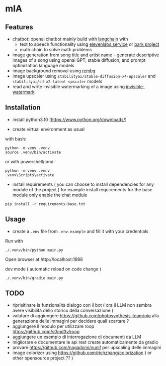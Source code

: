 # mIA

## Features

* chatbot: openai chatbot mainly build with [langchain](https://www.langchain.com/) with 
  * text to speech functionality using [elevenlabs service](https://elevenlabs.io/) or [bark project](https://github.com/suno-ai/bark)
  * math chain to solve math problems
* image generation from song title and artist name - generate descriptive images of a song using openai GPT, stable diffusion, and prompt optimization language models
* image background removal using [rembg](https://github.com/danielgatis/rembg)
* image upscaler using `stabilityai/stable-diffusion-x4-upscaler` and `stabilityai/sd-x2-latent-upscaler` models
* read and write invisible watermarking of a image using [invisible-watermark](https://github.com/ShieldMnt/invisible-watermark) 


## Installation

* install python3.10 (https://www.python.org/downloads/)

* create virtual environment as usual

with bash:
```shell
python -m venv .venv
source .venv/bin/activate
```

or with powershell/cmd:

```shell
python -m venv .venv
.venv\Scripts\activate
```

* install requirements ( you can choose to install dependencies for any module of the project )
    for example install requirements for the base module only enable the chat module
```shell
pip install -r requirements-base.txt
```

## Usage
* create a `.env` file from `.env.example` and fill it with your credentials

Run with
```shell
./.venv/bin/python main.py
```

Open browser at http://localhost:1988

dev mode ( automatic reload on code change )
```shell
./.venv/bin/gradio main.py
```

## TODO
* riprisitinare la funzionalità dialogo con il bot ( ora il LLM non sembra avere visibilità dello storico della conversazione )
* valutare di aggiungere https://github.com/photosynthesis-team/piq alla generazione delle immagini per decidere quali scartare ?
* aggiungere il modulo per utilizzare roop https://github.com/s0md3v/roop
* aggiungere un esempio di interrogazione di documenti da LLM 
* migliorare e documentare le api rest create automaticamente da gradio 
* provare https://github.com/nagadomi/nunif per upscaling delle immagini
* image colorizer using https://github.com/richzhang/colorization ( or other opensource project ?? )
